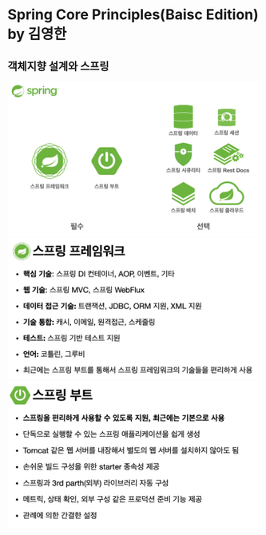 # Spring Core Principles(Baisc Edition) by 김영한

## 객체지향 설계와 스프링

![](png/Spring1.png)
![](png/Spring2.png)
![](png/Spring3.png)